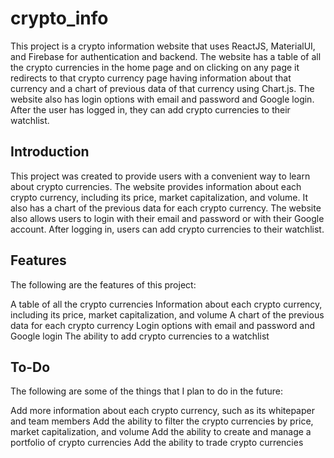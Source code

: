 # crypto_info
This project is a crypto information website that uses ReactJS, MaterialUI, and Firebase for authentication and backend. The website has a table of all the crypto currencies in the home page and on clicking on any page it redirects to that crypto currency page having information about that currency and a chart of previous data of that currency using Chart.js. The website also has login options with email and password and Google login. After the user has logged in, they can add crypto currencies to their watchlist.
## Introduction
This project was created to provide users with a convenient way to learn about crypto currencies. The website provides information about each crypto currency, including its price, market capitalization, and volume. It also has a chart of the previous data for each crypto currency. The website also allows users to login with their email and password or with their Google account. After logging in, users can add crypto currencies to their watchlist.
## Features
The following are the features of this project:

A table of all the crypto currencies
Information about each crypto currency, including its price, market capitalization, and volume
A chart of the previous data for each crypto currency
Login options with email and password and Google login
The ability to add crypto currencies to a watchlist
## To-Do
The following are some of the things that I plan to do in the future:

Add more information about each crypto currency, such as its whitepaper and team members
Add the ability to filter the crypto currencies by price, market capitalization, and volume
Add the ability to create and manage a portfolio of crypto currencies
Add the ability to trade crypto currencies
